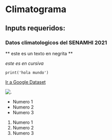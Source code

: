 # Climatograma
## Inputs requeridos:
### Datos climatologicos del SENAMHI 2021
** este es un texto en negrita **

*este es en cursiva*

``print('hola mundo')``

[Ir a Google Dataset](https://datasetsearch.research.google.com/)

![.](https://user-images.githubusercontent.com/83436724/174006840-ea1f2aac-e967-476f-96ba-4bdd49f7830b.svg)
* Numero 1
* Numero 2
* Numero 3
1. Numero 1
2. Numero 2
3. Numero 3
